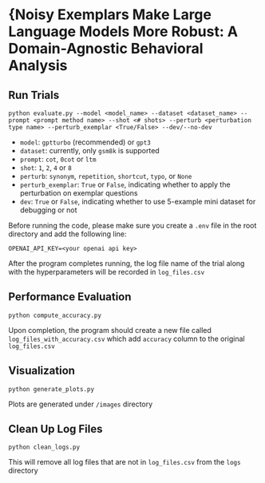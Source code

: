 # {Noisy Exemplars Make Large Language Models More Robust: A Domain-Agnostic Behavioral Analysis

## Run Trials

`python evaluate.py --model <model_name> --dataset <dataset_name> --prompt <prompt method name> --shot <# shots> --perturb <perturbation type name> --perturb_exemplar <True/False> --dev/--no-dev`

- `model`: `gptturbo` (recommended) or `gpt3`
- `dataset`: currently, only `gsm8k` is supported
- `prompt`: `cot`, `0cot` or `ltm`
- `shot`: `1`, `2`, `4` or `8`
- `perturb`: `synonym`, `repetition`, `shortcut`, `typo`, or `None`
- `perturb_exemplar`: `True` or `False`, indicating whether to apply the perturbation on exemplar questions
- `dev`: `True` or `False`, indicating whether to use 5-example mini dataset for debugging or not

Before running the code, please make sure you create a `.env` file in the root directory and add the following line:

`OPENAI_API_KEY=<your openai api key>`

After the program completes running, the log file name of the trial along with the hyperparameters will be recorded in `log_files.csv`

## Performance Evaluation

`python compute_accuracy.py`

Upon completion, the program should create a new file called `log_files_with_accuracy.csv` which add `accuracy` column to the original `log_files.csv` 

## Visualization

`python generate_plots.py`

Plots are generated under `/images` directory

## Clean Up Log Files

`python clean_logs.py`

This will remove all log files that are not in `log_files.csv` from the `logs` directory